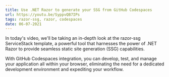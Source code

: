 ```yaml
---
title: Use .NET Razor to generate your SSG from GitHub Codespaces
url: https://youtu.be/SyppvQB7IPs
tags: razor-ssg, razor, codespaces
date: 06-07-2021
---
```


In today's video, we'll be taking an in-depth look at the razor-ssg ServiceStack template, a powerful tool that harnesses the power of .NET Razor to provide seamless static site generation (SSG) capabilities. 

With GitHub Codespaces integration, you can develop, test, and manage your application all within your browser, eliminating the need for a dedicated development environment and expediting your workflow.
